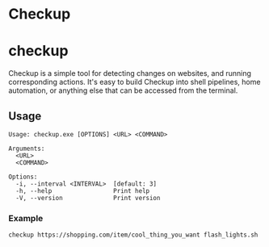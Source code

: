 # Checkup

# checkup

Checkup is a simple tool for detecting changes on websites, and running corresponding actions. It's easy to build Checkup into shell pipelines, home automation, or anything else that can be accessed from the terminal.

## Usage

```
Usage: checkup.exe [OPTIONS] <URL> <COMMAND>

Arguments:
  <URL>
  <COMMAND>

Options:
  -i, --interval <INTERVAL>  [default: 3]
  -h, --help                 Print help
  -V, --version              Print version
```

### Example

```
checkup https://shopping.com/item/cool_thing_you_want flash_lights.sh
```